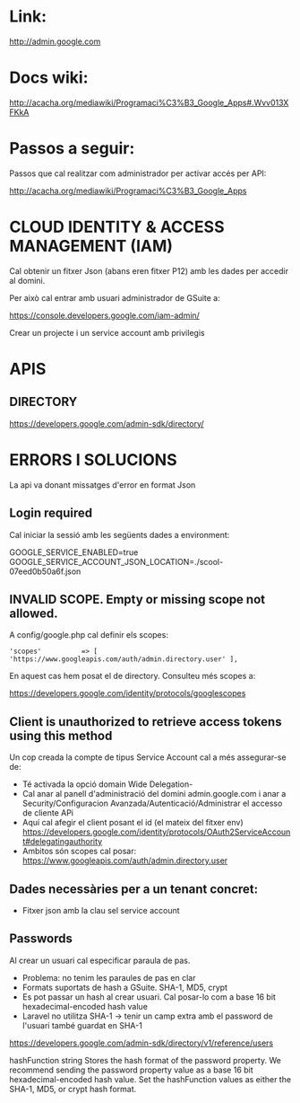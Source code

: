 
# Link:

http://admin.google.com

# Docs wiki:

http://acacha.org/mediawiki/Programaci%C3%B3_Google_Apps#.Wvv013XFKkA

# Passos a seguir:

Passos que cal realitzar com administrador per activar accés per API:

http://acacha.org/mediawiki/Programaci%C3%B3_Google_Apps

# CLOUD IDENTITY & ACCESS MANAGEMENT (IAM)

Cal obtenir un fitxer Json (abans eren fitxer P12) amb les dades per accedir al domini.

Per això cal entrar amb usuari administrador de GSuite a:

https://console.developers.google.com/iam-admin/

Crear un projecte i un service account amb privilegis

# APIS

## DIRECTORY

https://developers.google.com/admin-sdk/directory/

# ERRORS I SOLUCIONS

La api va donant missatges d'error en format Json

## Login required

Cal iniciar la sessió amb les següents dades a environment:

GOOGLE_SERVICE_ENABLED=true
GOOGLE_SERVICE_ACCOUNT_JSON_LOCATION=./scool-07eed0b50a6f.json

## INVALID SCOPE. Empty or missing scope not allowed.

A config/google.php cal definir els scopes:

    'scopes'          => [ 'https://www.googleapis.com/auth/admin.directory.user' ],
    
En aquest cas hem posat el de directory. Consulteu més scopes a:

https://developers.google.com/identity/protocols/googlescopes

## Client is unauthorized to retrieve access tokens using this method

Un cop creada la compte de tipus Service Account cal a més assegurar-se de:

- Té activada la opció domain Wide Delegation-
- Cal anar al panell d'administració del domini admin.google.com i anar a Security/Configuracion Avanzada/Autenticació/Administrar el accesso de cliente APi
- Aquí cal afegir el client posant el id (el mateix del fitxer env)
https://developers.google.com/identity/protocols/OAuth2ServiceAccount#delegatingauthority
- Ambitos són scopes cal posar: https://www.googleapis.com/auth/admin.directory.user 


## Dades necessàries per a un tenant concret:

- Fitxer json amb la clau sel service account

## Passwords

Al crear un usuari cal especificar paraula de pas. 

- Problema: no tenim les paraules de pas en clar
- Formats suportats de hash a GSuite. SHA-1, MD5, crypt
- Es pot passar un hash al crear usuari. Cal posar-lo com a  base 16 bit hexadecimal-encoded hash value
- Laravel no utilitza SHA-1 -> tenir un camp extra amb el password de l'usuari també guardat en SHA-1

https://developers.google.com/admin-sdk/directory/v1/reference/users

hashFunction	string	Stores the hash format of the password property. We recommend sending the password property value as a base 16 bit hexadecimal-encoded hash value. Set the hashFunction values as either the SHA-1, MD5, or crypt hash format.